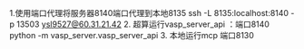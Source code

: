 1.使用端口代理将服务器8140端口代理到本地8135
ssh -L 8135:localhost:8140 -p 13503 ysl9527@60.31.21.42
2. 超算运行vasp_server_api ：端口8140
python -m vasp_server.vasp_server_api
3. 本地运行mcp 端口8130